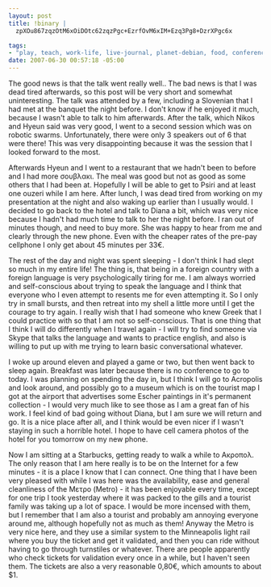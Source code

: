 ```yaml
--- 
layout: post
title: !binary |
  zpXOu867zqzOtM6xOiDOtc62zqzPgc+EzrfOvM6xIM+Ezq3Pg8+DzrXPgc6x

tags: 
- "play, teach, work-life, live-journal, planet-debian, food, conferences, greece, \xCE\xB5\xCE\xBB\xCE\xBB\xCE\xAC\xCF\x82, cell-phones, athens, languages, presentations"
date: 2007-06-30 00:57:18 -05:00
---
```

The good news is that the talk went really well.. The bad news is that I was dead tired afterwards, so this post will be very short and somewhat uninteresting.  The talk was attended by a few, including a Slovenian that I had met at the banquet the night before.  I don't know if he enjoyed it much, because I wasn't able to talk to him afterwards.  After the talk, which Nikos and Hyeun said was very good, I went to a second session which was on robotic swarms.  Unfortunately, there were only 3 speakers out of 6 that were there!  This was very disappointing because it was the session that I looked forward to the most.

Afterwards Hyeun and I went to a restaurant that we hadn't been to before and I had more σουβλακι.  The meal was good but not as good as some others that I had been at.   Hopefully I will be able to get to Psiri and at least one ouzeri while I am here.  After lunch, I was dead tired from working on my presentation at the night and also waking up earlier than I usually would.  I decided to go back to the hotel and talk to Diana a bit, which was very nice because I hadn't had much time to talk to her the night before.  I ran out of minutes though, and need to buy more.  She was happy to hear from me and clearly through the new phone.  Even with the cheaper rates of the pre-pay cellphone I only get about 45 minutes per 33€.

The rest of the day and night was spent sleeping - I don't think I had slept so much in my entire life!  The thing is, that being in a foreign country with a foreign language is very psychologically tiring for me.  I am always worried and self-conscious about trying to speak the language and I think that everyone who I even attempt to resents me for even attempting it.  So I only try in small bursts, and then retreat into my shell a little more until I get the courage to try again.  I really wish that I had someone who knew Greek that I could practice with so that I am not so self-conscious.   That is one thing that I think I will do differently when I travel again - I will try to find someone via Skype that talks the language and wants to practice english, and also is willing to put up with me trying to learn basic conversational whatever.

I woke up around eleven and played a game or two, but then went back to sleep again.   Breakfast was later because there is no conference to go to today.  I was planning on spending the day in, but I think I will go to Acropolis and look around, and possibly go to a museum which is on the tourist map I got at the airport that advertises some Escher paintings in it's permanent collection - I would very much like to see those as I am a great fan of his work.  I feel kind of bad going without Diana, but I am sure we will return and go.  It is a nice place after all, and I think would be even nicer if I wasn't staying in such a horrible hotel.  I hope to have cell camera photos of the hotel for you tomorrow on my new phone.

Now I am sitting at a Starbucks, getting ready to walk a while to Ακροπολ.  The only reason that I am here really is to be on the Internet for a few minutes - it is a place I know that I can connect.  One thing that I have been very pleased with while I was here was the availability, ease and general cleanliness of the Μετρο (Metro) - it has been enjoyable every time, except for one trip I took yesterday where it was packed to the gills and a tourist family was taking up a lot of space.  I would be more incensed with them, but I remember that I am also a tourist and probably am annoying everyone around me, although hopefully not as much as them!  Anyway the Metro is very nice here, and they use a similar system to the Minneapolis light rail where you buy the ticket and get it validated, and then you can ride without having to go through turnstiles or whatever.  There are people apparently who check tickets for validation every once in a while, but I haven't seen them.  The tickets are also a very reasonable 0,80€, which amounts to about $1.
